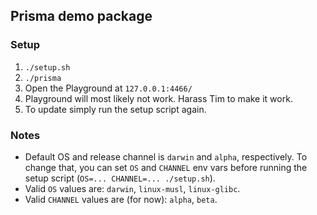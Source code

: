 ## Prisma demo package

### Setup
1. `./setup.sh`
2. `./prisma`
3. Open the Playground at `127.0.0.1:4466/`
4. Playground will most likely not work. Harass Tim to make it work.
5. To update simply run the setup script again.

### Notes
- Default OS and release channel is `darwin` and `alpha`, respectively. To change that, you can set `OS` and `CHANNEL` env vars before running the setup script (`OS=... CHANNEL=... ./setup.sh`).
- Valid `OS` values are: `darwin`, `linux-musl`, `linux-glibc`.
- Valid `CHANNEL` values are (for now): `alpha`, `beta`.